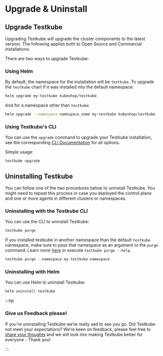 # Upgrade & Uninstall

## Upgrade Testkube

Upgrading Testkube will upgrade the cluster components to the latest version. The following
applies both to Open Source and Commercial installations.

There are two ways to upgrade Testkube:

### Using Helm

By default, the namespace for the installation will be `testkube`.
To upgrade the `testkube` chart if it was installed into the default namespace:

```sh
helm upgrade my-testkube kubeshop/testkube
```

And for a namespace other than `testkube`:

```sh
helm upgrade --namespace namespace_name my-testkube kubeshop/testkube
```

### Using Testkube's CLI

You can use the `upgrade` command to upgrade your Testkube installation, see the
corresponding [CLI Documentation](../cli/testkube-upgrade.md) for all options.

Simple usage:

```sh
testkube upgrade
```

## Uninstalling Testkube

You can follow one of the two procedures below to uninstall Testkube. You might need to repeat this process in case you deployed the control plane and one or more agents in different clusters or namespaces.

### Uninstalling with the Testkube CLI

You can use the CLI to uninstall Testkube:

```bash
testkube purge
```

If you installed testkube in another namespace than the default `testkube` namespace, make sure to pass that namespace as an argument to the `purge` command. Learn more [here](https://docs.testkube.io/cli/testkube-purge) or execute `testkube purge --help`.

```go
testkube purge --namespace my-testkube-namespace
```

### Uninstalling with Helm

You can use Helm to uninstall Testkube:

```bash
helm uninstall testkube
```

:::tip
### Give us Feedback please!

If you're uninstalling Testkube we’re really sad to see you go. Did Testkube not meet your expectations? We’re keen on feedback, please feel free 
to [share your thoughts][contact] and we will look into making Testkube better for everyone - Thank you!

[contact]: https://testkubeworkspace.slack.com/ssb/redirect#/shared-invite/email
:::
